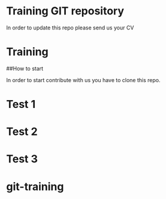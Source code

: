 # Training GIT repository

In order to update this repo please send us your CV

# Training

##How to start

In order to start contribute with us you have to clone this repo.

# Test 1

# Test 2

# Test 3

# git-training
